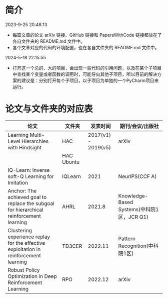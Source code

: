 # 简介

2023-9-25 20:48:13

* 每篇文章的论文 arXiv 链接、GItHub 链接和 PapersWithCode 链接都放在了各自文件夹的 README.md 文件中。
* 各个文章对应的代码的环境配置，也在各自文件夹的 README.md 文件中。

2024-5-18 22:15:55

* 打开这一个总的、大的项目，会出现一些代码的引用问题，以及在某个子项目中查找某个变量或者函数的调用时，可能导向其他子项目，所以目前的解决方案的建议是：分别打开每个子项目，以子项目为单独的一个PyCharm项目来运行。

# 论文与文件夹的对应表

| 论文                                                         | 文件夹     | 发表时间            | 期刊/会议/出版社                           |
| ------------------------------------------------------------ | ---------- | ------------------- | ------------------------------------------ |
| Learning Multi-Level Hierarchies with Hindsight              | HAC        | 2017(v1) - 2019(v5) | arXiv                                      |
|                                                              | HAC Ubuntu |                     |                                            |
| IQ-Learn: Inverse soft-Q Learning for Imitation              | IQLearn    | 2021                | NeurIPS(CCF A)                             |
| Anchor: The achieved goal to replace the subgoal for hierarchical reinforcement learning | AHRL       | 2021.8              | Knowledge-Based Systems(中科院1区，JCR Q1) |
| Clustering experience replay for the effective exploitation in reinforcement learning | TD3CER     | 2022.11             | Pattern Recognition(中科院1区)             |
| Robust Policy Optimization in Deep Reinforcement Learning    | RPO        | 2022.12             | arXiv                                      |

